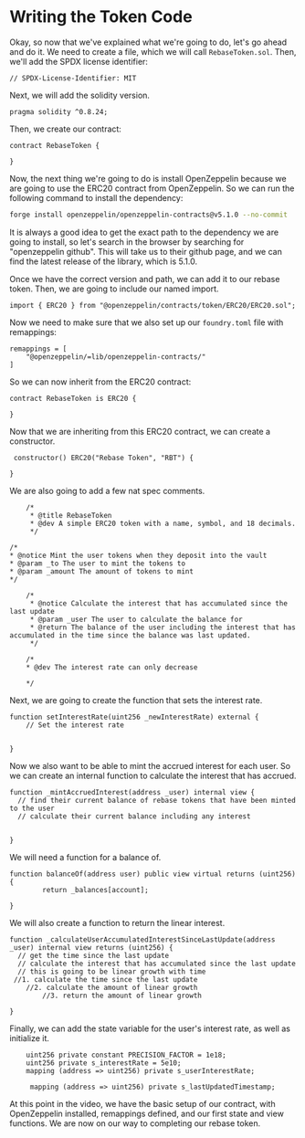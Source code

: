 # Writing the Token Code

Okay, so now that we've explained what we're going to do, let's go ahead and do it. We need to create a file, which we will call `RebaseToken.sol`. Then, we'll add the SPDX license identifier:

```Solidity
// SPDX-License-Identifier: MIT
```

Next, we will add the solidity version.

```Solidity
pragma solidity ^0.8.24;
```

Then, we create our contract:

```Solidity
contract RebaseToken {

}
```

Now, the next thing we're going to do is install OpenZeppelin because we are going to use the ERC20 contract from OpenZeppelin. So we can run the following command to install the dependency:

```bash
forge install openzeppelin/openzeppelin-contracts@v5.1.0 --no-commit
```

It is always a good idea to get the exact path to the dependency we are going to install, so let's search in the browser by searching for "openzeppelin github". This will take us to their github page, and we can find the latest release of the library, which is 5.1.0.

Once we have the correct version and path, we can add it to our rebase token. Then, we are going to include our named import.

```Solidity
import { ERC20 } from "@openzeppelin/contracts/token/ERC20/ERC20.sol";
```

Now we need to make sure that we also set up our `foundry.toml` file with remappings:

```Solidity
remappings = [
    "@openzeppelin/=lib/openzeppelin-contracts/"
]
```

So we can now inherit from the ERC20 contract:

```Solidity
contract RebaseToken is ERC20 {

}
```

Now that we are inheriting from this ERC20 contract, we can create a constructor.

```Solidity
 constructor() ERC20("Rebase Token", "RBT") {

}
```

We are also going to add a few nat spec comments.

```Solidity
    /*
     * @title RebaseToken
     * @dev A simple ERC20 token with a name, symbol, and 18 decimals.
     */
```

```Solidity
/*
* @notice Mint the user tokens when they deposit into the vault
* @param _to The user to mint the tokens to
* @param _amount The amount of tokens to mint
*/
```

```Solidity
    /*
     * @notice Calculate the interest that has accumulated since the last update
     * @param _user The user to calculate the balance for
     * @return The balance of the user including the interest that has accumulated in the time since the balance was last updated.
     */
```

```Solidity
    /*
    * @dev The interest rate can only decrease

    */
```

Next, we are going to create the function that sets the interest rate.

```Solidity
function setInterestRate(uint256 _newInterestRate) external {
    // Set the interest rate


}
```

Now we also want to be able to mint the accrued interest for each user. So we can create an internal function to calculate the interest that has accrued.

```Solidity
function _mintAccruedInterest(address _user) internal view {
  // find their current balance of rebase tokens that have been minted to the user
  // calculate their current balance including any interest


}
```

We will need a function for a balance of.

```Solidity
function balanceOf(address user) public view virtual returns (uint256) {
        return _balances[account];

}
```

We will also create a function to return the linear interest.

```Solidity
function _calculateUserAccumulatedInterestSinceLastUpdate(address _user) internal view returns (uint256) {
  // get the time since the last update
  // calculate the interest that has accumulated since the last update
  // this is going to be linear growth with time
 //1. calculate the time since the last update
    //2. calculate the amount of linear growth
        //3. return the amount of linear growth

}
```

Finally, we can add the state variable for the user's interest rate, as well as initialize it.

```Solidity
    uint256 private constant PRECISION_FACTOR = 1e18;
    uint256 private s_interestRate = 5e10;
    mapping (address => uint256) private s_userInterestRate;

     mapping (address => uint256) private s_lastUpdatedTimestamp;
```

At this point in the video, we have the basic setup of our contract, with OpenZeppelin installed, remappings defined, and our first state and view functions. We are now on our way to completing our rebase token.
